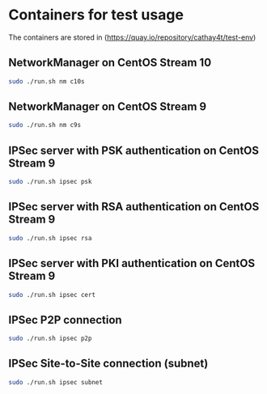 # Containers for test usage

The containers are stored in (https://quay.io/repository/cathay4t/test-env)

## NetworkManager on CentOS Stream 10

```bash
sudo ./run.sh nm c10s
```

## NetworkManager on CentOS Stream 9

```bash
sudo ./run.sh nm c9s
```

## IPSec server with PSK authentication on CentOS Stream 9

```bash
sudo ./run.sh ipsec psk
```

## IPSec server with RSA authentication on CentOS Stream 9

```bash
sudo ./run.sh ipsec rsa
```

## IPSec server with PKI authentication on CentOS Stream 9

```bash
sudo ./run.sh ipsec cert
```

## IPSec P2P connection

```bash
sudo ./run.sh ipsec p2p
```

## IPSec Site-to-Site connection (subnet)

```bash
sudo ./run.sh ipsec subnet
```
